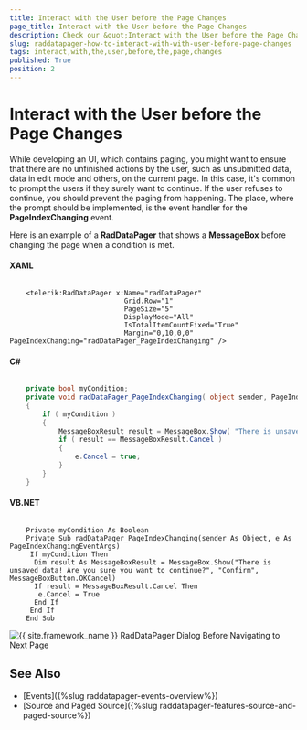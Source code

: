 ```yaml
---
title: Interact with the User before the Page Changes
page_title: Interact with the User before the Page Changes
description: Check our &quot;Interact with the User before the Page Changes&quot; documentation article for the RadDataPager {{ site.framework_name }} control.
slug: raddatapager-how-to-interact-with-with-user-before-page-changes
tags: interact,with,the,user,before,the,page,changes
published: True
position: 2
---
```


# Interact with the User before the Page Changes

While developing an UI, which contains paging, you might want to ensure that there are no unfinished actions by the user, such as unsubmitted data, data in edit mode and others, on the current page. In this case, it's common to prompt the users if they surely want to continue. If the user refuses to continue, you should prevent the paging from happening. The place, where the prompt should be implemented, is the event handler for the __PageIndexChanging__ event.

Here is an example of a __RadDataPager__ that shows a __MessageBox__ before changing the page when a condition is met.

#### __XAML__
```XAML

	<telerik:RadDataPager x:Name="radDataPager"
	                        Grid.Row="1"
	                        PageSize="5"
	                        DisplayMode="All"
	                        IsTotalItemCountFixed="True"
	                        Margin="0,10,0,0" PageIndexChanging="radDataPager_PageIndexChanging" />
```

#### __C#__
```C#

	private bool myCondition;
	private void radDataPager_PageIndexChanging( object sender, PageIndexChangingEventArgs e )
	{
	    if ( myCondition )
	    {
	        MessageBoxResult result = MessageBox.Show( "There is unsaved data! Are you sure you want to continue?", "Confirm", MessageBoxButton.OKCancel );
	        if ( result == MessageBoxResult.Cancel )
	        {
	            e.Cancel = true;
	        }
	    }
	}
```


#### __VB.NET__
```VB.NET

	Private myCondition As Boolean
	Private Sub radDataPager_PageIndexChanging(sender As Object, e As PageIndexChangingEventArgs)
	 If myCondition Then
	  Dim result As MessageBoxResult = MessageBox.Show("There is unsaved data! Are you sure you want to continue?", "Confirm", MessageBoxButton.OKCancel)
	  If result = MessageBoxResult.Cancel Then
	   e.Cancel = True
	  End If
	 End If
	End Sub
```

![{{ site.framework_name }} RadDataPager Dialog Before Navigating to Next Page](images/RadDataPager_How_To_Interact_With_The_User_01.png)

## See Also  
 * [Events]({%slug raddatapager-events-overview%})
 * [Source and Paged Source]({%slug raddatapager-features-source-and-paged-source%})
